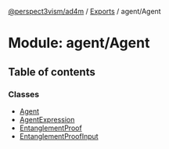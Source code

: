 [@perspect3vism/ad4m](../README.md) / [Exports](../modules.md) / agent/Agent

# Module: agent/Agent

## Table of contents

### Classes

- [Agent](../classes/agent_Agent.Agent.md)
- [AgentExpression](../classes/agent_Agent.AgentExpression.md)
- [EntanglementProof](../classes/agent_Agent.EntanglementProof.md)
- [EntanglementProofInput](../classes/agent_Agent.EntanglementProofInput.md)
